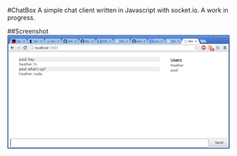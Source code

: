 #ChatBox
A simple chat client written in Javascript with socket.io. A work in progress.

##Screenshot
![ChatBox Screenshot](screenshot.png)